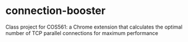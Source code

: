 # connection-booster
Class project for COS561: a Chrome extension that calculates the optimal number of TCP parallel connections for maximum performance
